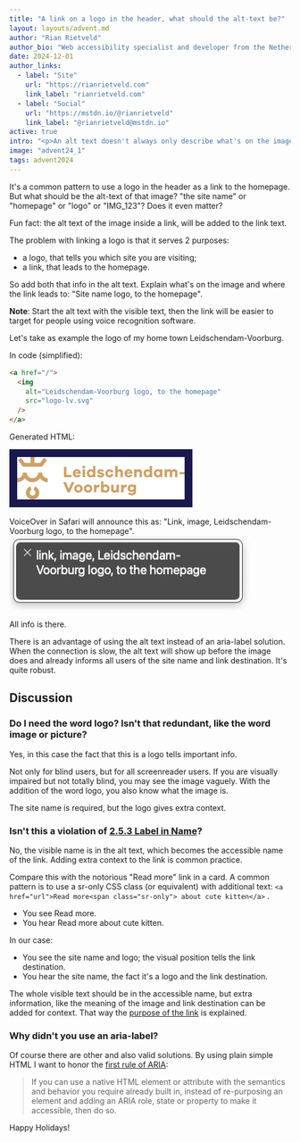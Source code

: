 ```yaml
---
title: "A link on a logo in the header, what should the alt-text be?"
layout: layouts/advent.md
author: "Rian Rietveld"
author_bio: "Web accessibility specialist and developer from the Netherlands."
date: 2024-12-01
author_links:
  - label: "Site"
    url: "https://rianrietveld.com"
    link_label: "rianrietveld.com"
  - label: "Social"
    url: "https://mstdn.io/@rianrietveld"
    link_label: "@rianrietveld@mstdn.io"
active: true
intro: "<p>An alt text doesn't always only describe what's on the image. How not to confuse screenreader users about where a link lead to. </p>"
image: "advent24_1"
tags: advent2024
---
```


It's a common pattern to use a logo in the header as a link to the homepage.
But what should be the alt-text of that image? 
"the site name" or "homepage" or "logo" or "IMG_123"? Does it even matter?

Fun fact: the alt text of the image inside a link, will be added to the link text.

The problem with linking a logo is that it serves 2 purposes:

- a logo, that tells you which site you are visiting;
- a link, that leads to the homepage.

So add both that info in the alt text. Explain what's on the image and where the link leads to: "Site name logo, to the homepage".

**Note**: Start the alt text with the visible text, then the link will be easier to target for people using voice recognition software.

Let's take as example the logo of my home town Leidschendam-Voorburg.

In code (simplified):

```html
<a href="/">
  <img 
    alt="Leidschendam-Voorburg logo, to the homepage" 
    src="logo-lv.svg" 
  />
</a>
```

Generated HTML: 

<a href="https://www.lv.nl/en">
  <img alt="Leidschendam-Voorburg logo, to the homepage" src="logo-lv.svg" width="300" height="76" loading="lazy" style="background-color: #1a194e; padding: 1em;"/>
</a>

VoiceOver in Safari will announce this as:
"Link, image, Leidschendam-Voorburg logo, to the homepage".
<img alt="Screenshot of this VoiceOver output." src="voice-over.png" width="432" height="133" loading="lazy" />

All info is there.

There is an advantage of using the alt text instead of an aria-label solution. When the connection is slow, the alt text will show up before the image does and already informs all users of the site name and link destination. It's quite robust. 

## Discussion

### Do I need the word logo? Isn't that redundant, like the word image or picture?
Yes, in this case the fact that this is a logo tells important info.

Not only for blind users, but for all screenreader users. If you are visually impaired but not totally blind, you may see the image vaguely. With the addition of the word logo, you also know what the image is.

The site name is required, but the logo gives extra context.

### Isn't this a violation of [2.5.3 Label in Name](https://www.w3.org/WAI/WCAG22/quickref/?versions=2.1&showtechniques=253#label-in-name)?
No, the visible name is in the alt text, which becomes the accessible name of the link. Adding extra context to the link is common practice.

Compare this with the notorious "Read more" link in a card. A common pattern is to use a sr-only CSS class (or equivalent) with additional text:
`<a href="url">Read more<span class="sr-only"> about cute kitten</a>` .

- You see Read more.
- You hear Read more about cute kitten.

In our case: 

- You see the site name and logo; the visual position tells the link destination.
- You hear the site name, the fact it's a logo and the link destination.

The whole visible text should be in the accessible name, but extra information, like the meaning of the image and link destination can be added for context. That way the [purpose of the link](https://www.w3.org/WAI/WCAG22/quickref/#link-purpose-in-context) is explained.

### Why didn't you use an aria-label?
Of course there are other and also valid solutions. By using plain simple HTML I want to honor the [first rule of ARIA](https://www.w3.org/TR/using-aria/#rule1):
> If you can use a native HTML element or attribute with the semantics and behavior you require already built in, instead of re-purposing an element and adding an ARIA role, state or property to make it accessible, then do so.

Happy Holidays!